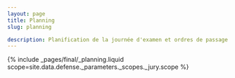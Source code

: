 ```yaml
---
layout: page
title: Planning
slug: planning

description: Planification de la journée d'examen et ordres de passage.
---
```


{% include _pages/final/_planning.liquid scope=site.data.defense._parameters._scopes._jury.scope %}
